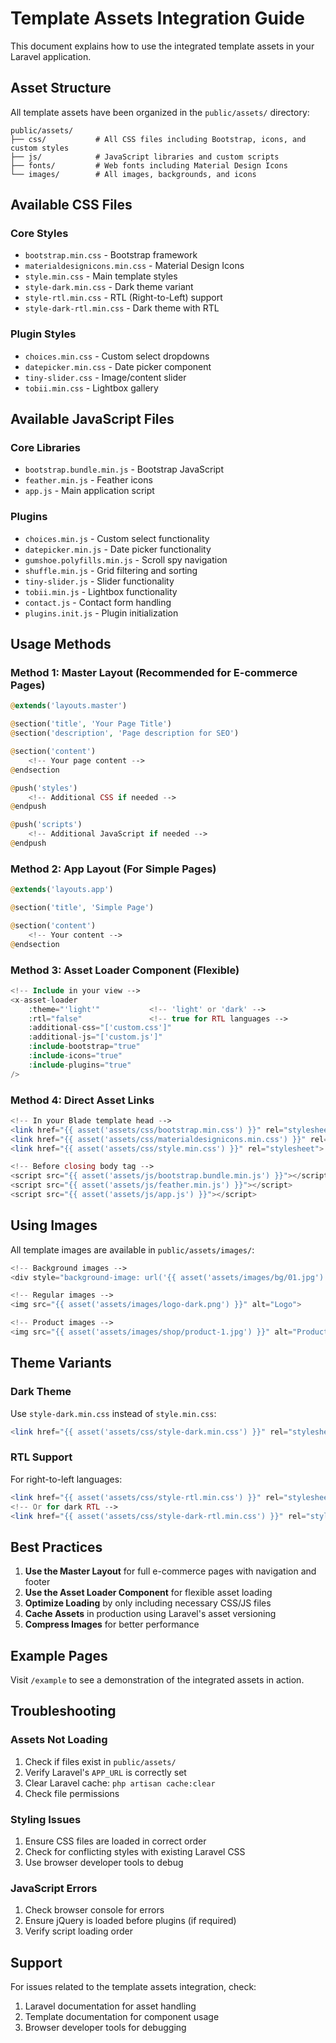 # Template Assets Integration Guide

This document explains how to use the integrated template assets in your Laravel application.

## Asset Structure

All template assets have been organized in the `public/assets/` directory:

```
public/assets/
├── css/           # All CSS files including Bootstrap, icons, and custom styles
├── js/            # JavaScript libraries and custom scripts
├── fonts/         # Web fonts including Material Design Icons
└── images/        # All images, backgrounds, and icons
```

## Available CSS Files

### Core Styles
- `bootstrap.min.css` - Bootstrap framework
- `materialdesignicons.min.css` - Material Design Icons
- `style.min.css` - Main template styles
- `style-dark.min.css` - Dark theme variant
- `style-rtl.min.css` - RTL (Right-to-Left) support
- `style-dark-rtl.min.css` - Dark theme with RTL

### Plugin Styles
- `choices.min.css` - Custom select dropdowns
- `datepicker.min.css` - Date picker component
- `tiny-slider.css` - Image/content slider
- `tobii.min.css` - Lightbox gallery

## Available JavaScript Files

### Core Libraries
- `bootstrap.bundle.min.js` - Bootstrap JavaScript
- `feather.min.js` - Feather icons
- `app.js` - Main application script

### Plugins
- `choices.min.js` - Custom select functionality
- `datepicker.min.js` - Date picker functionality
- `gumshoe.polyfills.min.js` - Scroll spy navigation
- `shuffle.min.js` - Grid filtering and sorting
- `tiny-slider.js` - Slider functionality
- `tobii.min.js` - Lightbox functionality
- `contact.js` - Contact form handling
- `plugins.init.js` - Plugin initialization

## Usage Methods

### Method 1: Master Layout (Recommended for E-commerce Pages)

```php
@extends('layouts.master')

@section('title', 'Your Page Title')
@section('description', 'Page description for SEO')

@section('content')
    <!-- Your page content -->
@endsection

@push('styles')
    <!-- Additional CSS if needed -->
@endpush

@push('scripts')
    <!-- Additional JavaScript if needed -->
@endpush
```

### Method 2: App Layout (For Simple Pages)

```php
@extends('layouts.app')

@section('title', 'Simple Page')

@section('content')
    <!-- Your content -->
@endsection
```

### Method 3: Asset Loader Component (Flexible)

```php
<!-- Include in your view -->
<x-asset-loader 
    :theme="'light'"           <!-- 'light' or 'dark' -->
    :rtl="false"               <!-- true for RTL languages -->
    :additional-css="['custom.css']"
    :additional-js="['custom.js']"
    :include-bootstrap="true"
    :include-icons="true"
    :include-plugins="true"
/>
```

### Method 4: Direct Asset Links

```php
<!-- In your Blade template head -->
<link href="{{ asset('assets/css/bootstrap.min.css') }}" rel="stylesheet">
<link href="{{ asset('assets/css/materialdesignicons.min.css') }}" rel="stylesheet">
<link href="{{ asset('assets/css/style.min.css') }}" rel="stylesheet">

<!-- Before closing body tag -->
<script src="{{ asset('assets/js/bootstrap.bundle.min.js') }}"></script>
<script src="{{ asset('assets/js/feather.min.js') }}"></script>
<script src="{{ asset('assets/js/app.js') }}"></script>
```

## Using Images

All template images are available in `public/assets/images/`:

```php
<!-- Background images -->
<div style="background-image: url('{{ asset('assets/images/bg/01.jpg') }}')">

<!-- Regular images -->
<img src="{{ asset('assets/images/logo-dark.png') }}" alt="Logo">

<!-- Product images -->
<img src="{{ asset('assets/images/shop/product-1.jpg') }}" alt="Product">
```

## Theme Variants

### Dark Theme
Use `style-dark.min.css` instead of `style.min.css`:
```php
<link href="{{ asset('assets/css/style-dark.min.css') }}" rel="stylesheet">
```

### RTL Support
For right-to-left languages:
```php
<link href="{{ asset('assets/css/style-rtl.min.css') }}" rel="stylesheet">
<!-- Or for dark RTL -->
<link href="{{ asset('assets/css/style-dark-rtl.min.css') }}" rel="stylesheet">
```

## Best Practices

1. **Use the Master Layout** for full e-commerce pages with navigation and footer
2. **Use the Asset Loader Component** for flexible asset loading
3. **Optimize Loading** by only including necessary CSS/JS files
4. **Cache Assets** in production using Laravel's asset versioning
5. **Compress Images** for better performance

## Example Pages

Visit `/example` to see a demonstration of the integrated assets in action.

## Troubleshooting

### Assets Not Loading
1. Check if files exist in `public/assets/`
2. Verify Laravel's `APP_URL` is correctly set
3. Clear Laravel cache: `php artisan cache:clear`
4. Check file permissions

### Styling Issues
1. Ensure CSS files are loaded in correct order
2. Check for conflicting styles with existing Laravel CSS
3. Use browser developer tools to debug

### JavaScript Errors
1. Check browser console for errors
2. Ensure jQuery is loaded before plugins (if required)
3. Verify script loading order

## Support

For issues related to the template assets integration, check:
1. Laravel documentation for asset handling
2. Template documentation for component usage
3. Browser developer tools for debugging